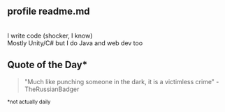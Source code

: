 ## profile readme.md
<br>
I write code (shocker, I know)
<br>
Mostly Unity/C# but I do Java and web dev too

## Quote of the Day* 

> "Much like punching someone in the dark, it is a victimless crime" -TheRussianBadger

<sub> *not actually daily </sub>


<!--
**ASquidboi/asquidboi** is a ✨ _special_ ✨ repository because its `README.md` (this file) appears on your GitHub profile.

Here are some ideas to get you started:

- 🔭 I’m currently working on ...
- 🌱 I’m currently learning ...
- 👯 I’m looking to collaborate on ...
- 🤔 I’m looking for help with ...
- 💬 Ask me about ...
- 📫 How to reach me: ...
- 😄 Pronouns: ...
- ⚡ Fun fact: ...
-->
